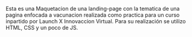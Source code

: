 Esta es una Maquetacion de una landing-page
con la tematica de una pagina enfocada a vacunacion realizada como practica para un curso inpartido por Launch X Innovaccion Virtual.
Para su realización se utilizo HTML, CSS y un poco de JS.